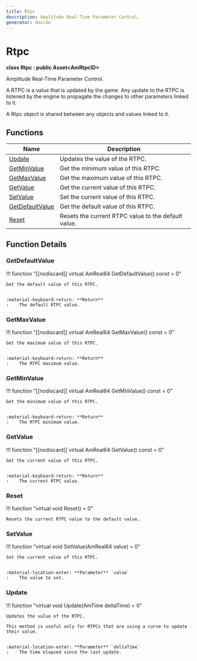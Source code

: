 ```yaml
---
title: Rtpc
description: Amplitude Real-Time Parameter Control.
generator: doxide
---
```



# Rtpc

**class  Rtpc : public Asset&lt;AmRtpcID&gt;**


Amplitude Real-Time Parameter Control.

A RTPC is a value that is updated by the game. Any update to the RTPC is
listened by the engine to propagate the changes to other parameters linked to it.

A Rtpc object is shared between any objects and values linked to it.
    


## Functions

| Name | Description |
| ---- | ----------- |
| [Update](#Update) | Updates the value of the RTPC. |
| [GetMinValue](#GetMinValue) | Get the minimum value of this RTPC. |
| [GetMaxValue](#GetMaxValue) | Get the maximum value of this RTPC. |
| [GetValue](#GetValue) | Get the current value of this RTPC. |
| [SetValue](#SetValue) | Set the current value of this RTPC. |
| [GetDefaultValue](#GetDefaultValue) | Get the default value of this RTPC. |
| [Reset](#Reset) | Resets the current RTPC value to the default value.  |

## Function Details

### GetDefaultValue<a name="GetDefaultValue"></a>
!!! function "[[nodiscard]] virtual AmReal64 GetDefaultValue() const = 0"

    
    Get the default value of this RTPC.
    
    
    :material-keyboard-return: **Return**
    :    The default RTPC value.
            
    

### GetMaxValue<a name="GetMaxValue"></a>
!!! function "[[nodiscard]] virtual AmReal64 GetMaxValue() const = 0"

    
    Get the maximum value of this RTPC.
    
    
    :material-keyboard-return: **Return**
    :    The RTPC maximum value.
            
    

### GetMinValue<a name="GetMinValue"></a>
!!! function "[[nodiscard]] virtual AmReal64 GetMinValue() const = 0"

    
    Get the minimum value of this RTPC.
    
    
    :material-keyboard-return: **Return**
    :    The RTPC minimum value.
            
    

### GetValue<a name="GetValue"></a>
!!! function "[[nodiscard]] virtual AmReal64 GetValue() const = 0"

    
    Get the current value of this RTPC.
    
    
    :material-keyboard-return: **Return**
    :    The current RTPC value.
            
    

### Reset<a name="Reset"></a>
!!! function "virtual void Reset() = 0"

    
    Resets the current RTPC value to the default value.
             
    
    
    

### SetValue<a name="SetValue"></a>
!!! function "virtual void SetValue(AmReal64 value) = 0"

    
    Set the current value of this RTPC.
    
    
    :material-location-enter: **Parameter** `value`
    :    The value to set.
                
    

### Update<a name="Update"></a>
!!! function "virtual void Update(AmTime deltaTime) = 0"

    
    Updates the value of the RTPC.
    
    This method is useful only for RTPCs that are using a curve to update their value.
    
    
    :material-location-enter: **Parameter** `deltaTime`
    :    The time elapsed since the last update.
                
    

